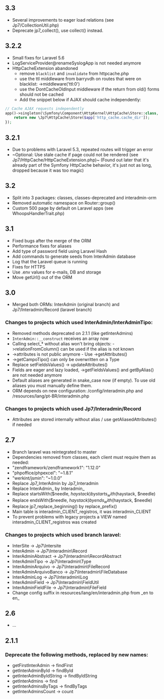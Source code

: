 ## 3.3
* Several improvements to eager load relations (see Jp7/CollectionUtil.php)
* Deprecate jp7_collect(), use collect() instead.

## 3.2.2
* Small fixes for Laravel 5.6
* LogServiceProvider@renameSyslogApp is not needed anymore
* HttpCacheExtension abandoned
  * remove `blacklist` and `invalidate` from httpcache.php
  * use the ttl middleware from barryvdh on routes that were on blacklist: ->middleware('ttl:0')
  * use the DontCacheOldInput middleware if the return from old() forms should not be cached
  * Add the snippet below if AJAX should cache independently: 
```php
// Cache AJAX requests independently
app()->singleton(\Symfony\Component\HttpKernel\HttpCache\Store::class, function ($app) {
    return new \Jp7\HttpCache\Store($app['http_cache.cache_dir']);
});
```

## 3.2.1
* Due to problems with Laravel 5.3, repeated routes will trigger an error
* ~Optional: Use stale cache if page could not be rendered (see Jp7/HttpCache/HttpCacheExtension.php)~ (Found out later that it's already part of the Symfony HttpCache behavior, it's just not as long, dropped because it was too magic)

## 3.2
* Split into 3 packages: classes, classes-deprecated and interadmin-orm
* Removed automatic namespace on Router::group()
* Custom 500 page by default on Laravel apps (see WhoopsHandlerTrait.php)

## 3.1
* Fixed bugs after the merge of the ORM
* Performance fixes for aliases
* Add type of password field using Laravel Hash
* Add commands to generate seeds from InterAdmin database
* Log that the Laravel queue is running
* Fixes for HTTPS
* Use .env values for e-mails, DB and storage
* Move getUrl() out of the ORM

## 3.0
* Merged both ORMs: InterAdmin (original branch) and Jp7/Interadmin/Record (laravel branch)

### Changes to projects which used InterAdmin/InterAdminTipo:
 * Removed methods deprecated on 2.1.1 (like getInterAdmins)
 * `InterAdmin::__construct` receives an array now
 * Calling select_* without alias won't bring objects: ->relationFromColumn() can be used if the alias is not known
 * ->attributes is not public anymore - Use ->getAttributes()
 * ->getCampoTipo() can only be overwritten on a Type
 * Replace setFieldsValues() -> updateAttributes()
 * Fields are eager and lazy loaded, ->getFieldsValues() and getByAlias() are not needed anymore
 * Default aliases are generated in snake_case now (if empty). To use old aliases you must manually define them.
 * ORM depends on new configuration: /config/interadmin.php and /resources/lang/pt-BR/interadmin.php

### Changes to projects which used Jp7/Interadmin/Record
 * Attributes are stored internally without alias / use getAliasedAttributes() if needed

## 2.7
* Branch laravel was reintegrated to master
* Dependencies removed from classes, each client must require them as needed:
 * "zendframework/zendframework1": "1.12.0"
 * "phpoffice/phpexcel": "~1.8.1"
 * "werkint/jsmin": "~1.0.0”
* Replace Jp7_InterAdmin by Jp7_Interadmin
* Replace InterAdmin_ by Interadmin_
* Replace startsWith($needle, $haystack) by starts_with($haystack, $needle)
* Replace endsWith($needle, $haystack) by ends_with($haystack, $needle)
* Replace jp7_replace_beginning() by replace_prefix()
* Main table is interadmin_CLIENT_registros, it was interadmin_CLIENT
 * To prevent problems with legacy projects a VIEW named interadmin_CLIENT_registros was created

### Changes to projects which used branch laravel:
 * InterSite -> Jp7\Intersite
 * InterAdmin -> Jp7\Interadmin\Record
 * InterAdminAbstract -> Jp7\Interadmin\RecordAbstract
 * InterAdminTipo -> Jp7\Interadmin\Type
 * InterAdminArquivo -> Jp7\Interadmin\FileRecord
 * InterAdminArquivoBanco -> Jp7\Interadmin\FileDatabase
 * InterAdminLog -> Jp7\Interadmin\Log
 * InterAdminField -> Jp7\Interadmin\FieldUtil
 * InterAdminFieldFile -> Jp7\Interadmin\FileField
 * Change config suffix in resources/lang/en/interadmin.php from \_en to en\_

## 2.6
* ...

## 2.1.1
### Deprecate the following methods, replaced by new names:
* getFirstInterAdmin -> findFirst
* getInterAdminById -> findById
* getInterAdminByIdString -> findByIdString
* getInterAdmins -> find
* getInterAdminsByTags -> findByTags
* getInterAdminsCount -> count

